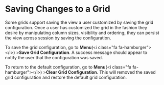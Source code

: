# Saving Changes to a Grid

Some grids support saving the view a user customized by saving the grid configuration. Once a user has customized the grid in the fashion they desire by manipulating column sizes, visibility and ordering, they can persist the view across session by saving the configuration.

To save the grid configuration, go to **Menu**\(&lt;i class="fa fa-hamburger"&gt;&lt;/i&gt;\) &gt;**Save Grid Configuration**. A success message should appear to notify the user that the configuration was saved.

To return to the default configuration, go to **Menu**\(&lt;i class="fa fa-hamburger"&gt;&lt;/i&gt;\) &gt;**Clear Grid Configuration**. This will removed the saved grid configuration and restore the default grid configuration.

